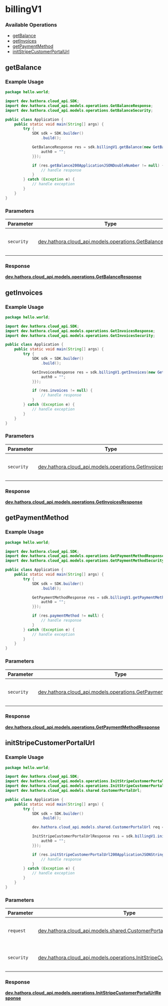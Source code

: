 # billingV1

### Available Operations

* [getBalance](#getbalance)
* [getInvoices](#getinvoices)
* [getPaymentMethod](#getpaymentmethod)
* [initStripeCustomerPortalUrl](#initstripecustomerportalurl)

## getBalance

### Example Usage

```java
package hello.world;

import dev.hathora.cloud_api.SDK;
import dev.hathora.cloud_api.models.operations.GetBalanceResponse;
import dev.hathora.cloud_api.models.operations.GetBalanceSecurity;

public class Application {
    public static void main(String[] args) {
        try {
            SDK sdk = SDK.builder()
                .build();

            GetBalanceResponse res = sdk.billingV1.getBalance(new GetBalanceSecurity("suscipit") {{
                auth0 = "";
            }});

            if (res.getBalance200ApplicationJSONDoubleNumber != null) {
                // handle response
            }
        } catch (Exception e) {
            // handle exception
        }
    }
}
```

### Parameters

| Parameter                                                                                                   | Type                                                                                                        | Required                                                                                                    | Description                                                                                                 |
| ----------------------------------------------------------------------------------------------------------- | ----------------------------------------------------------------------------------------------------------- | ----------------------------------------------------------------------------------------------------------- | ----------------------------------------------------------------------------------------------------------- |
| `security`                                                                                                  | [dev.hathora.cloud_api.models.operations.GetBalanceSecurity](../../models/operations/GetBalanceSecurity.md) | :heavy_check_mark:                                                                                          | The security requirements to use for the request.                                                           |


### Response

**[dev.hathora.cloud_api.models.operations.GetBalanceResponse](../../models/operations/GetBalanceResponse.md)**


## getInvoices

### Example Usage

```java
package hello.world;

import dev.hathora.cloud_api.SDK;
import dev.hathora.cloud_api.models.operations.GetInvoicesResponse;
import dev.hathora.cloud_api.models.operations.GetInvoicesSecurity;

public class Application {
    public static void main(String[] args) {
        try {
            SDK sdk = SDK.builder()
                .build();

            GetInvoicesResponse res = sdk.billingV1.getInvoices(new GetInvoicesSecurity("iure") {{
                auth0 = "";
            }});

            if (res.invoices != null) {
                // handle response
            }
        } catch (Exception e) {
            // handle exception
        }
    }
}
```

### Parameters

| Parameter                                                                                                     | Type                                                                                                          | Required                                                                                                      | Description                                                                                                   |
| ------------------------------------------------------------------------------------------------------------- | ------------------------------------------------------------------------------------------------------------- | ------------------------------------------------------------------------------------------------------------- | ------------------------------------------------------------------------------------------------------------- |
| `security`                                                                                                    | [dev.hathora.cloud_api.models.operations.GetInvoicesSecurity](../../models/operations/GetInvoicesSecurity.md) | :heavy_check_mark:                                                                                            | The security requirements to use for the request.                                                             |


### Response

**[dev.hathora.cloud_api.models.operations.GetInvoicesResponse](../../models/operations/GetInvoicesResponse.md)**


## getPaymentMethod

### Example Usage

```java
package hello.world;

import dev.hathora.cloud_api.SDK;
import dev.hathora.cloud_api.models.operations.GetPaymentMethodResponse;
import dev.hathora.cloud_api.models.operations.GetPaymentMethodSecurity;

public class Application {
    public static void main(String[] args) {
        try {
            SDK sdk = SDK.builder()
                .build();

            GetPaymentMethodResponse res = sdk.billingV1.getPaymentMethod(new GetPaymentMethodSecurity("magnam") {{
                auth0 = "";
            }});

            if (res.paymentMethod != null) {
                // handle response
            }
        } catch (Exception e) {
            // handle exception
        }
    }
}
```

### Parameters

| Parameter                                                                                                               | Type                                                                                                                    | Required                                                                                                                | Description                                                                                                             |
| ----------------------------------------------------------------------------------------------------------------------- | ----------------------------------------------------------------------------------------------------------------------- | ----------------------------------------------------------------------------------------------------------------------- | ----------------------------------------------------------------------------------------------------------------------- |
| `security`                                                                                                              | [dev.hathora.cloud_api.models.operations.GetPaymentMethodSecurity](../../models/operations/GetPaymentMethodSecurity.md) | :heavy_check_mark:                                                                                                      | The security requirements to use for the request.                                                                       |


### Response

**[dev.hathora.cloud_api.models.operations.GetPaymentMethodResponse](../../models/operations/GetPaymentMethodResponse.md)**


## initStripeCustomerPortalUrl

### Example Usage

```java
package hello.world;

import dev.hathora.cloud_api.SDK;
import dev.hathora.cloud_api.models.operations.InitStripeCustomerPortalUrlResponse;
import dev.hathora.cloud_api.models.operations.InitStripeCustomerPortalUrlSecurity;
import dev.hathora.cloud_api.models.shared.CustomerPortalUrl;

public class Application {
    public static void main(String[] args) {
        try {
            SDK sdk = SDK.builder()
                .build();

            dev.hathora.cloud_api.models.shared.CustomerPortalUrl req = new CustomerPortalUrl("debitis");            

            InitStripeCustomerPortalUrlResponse res = sdk.billingV1.initStripeCustomerPortalUrl(req, new InitStripeCustomerPortalUrlSecurity("ipsa") {{
                auth0 = "";
            }});

            if (res.initStripeCustomerPortalUrl200ApplicationJSONString != null) {
                // handle response
            }
        } catch (Exception e) {
            // handle exception
        }
    }
}
```

### Parameters

| Parameter                                                                                                                                     | Type                                                                                                                                          | Required                                                                                                                                      | Description                                                                                                                                   |
| --------------------------------------------------------------------------------------------------------------------------------------------- | --------------------------------------------------------------------------------------------------------------------------------------------- | --------------------------------------------------------------------------------------------------------------------------------------------- | --------------------------------------------------------------------------------------------------------------------------------------------- |
| `request`                                                                                                                                     | [dev.hathora.cloud_api.models.shared.CustomerPortalUrl](../../models/shared/CustomerPortalUrl.md)                                             | :heavy_check_mark:                                                                                                                            | The request object to use for the request.                                                                                                    |
| `security`                                                                                                                                    | [dev.hathora.cloud_api.models.operations.InitStripeCustomerPortalUrlSecurity](../../models/operations/InitStripeCustomerPortalUrlSecurity.md) | :heavy_check_mark:                                                                                                                            | The security requirements to use for the request.                                                                                             |


### Response

**[dev.hathora.cloud_api.models.operations.InitStripeCustomerPortalUrlResponse](../../models/operations/InitStripeCustomerPortalUrlResponse.md)**

